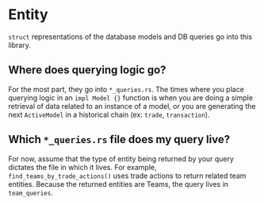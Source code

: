# Entity

`struct` representations of the database models and DB queries go into this library.

## Where does querying logic go?

For the most part, they go into `*_queries.rs`. The times where you place querying logic in an `impl Model {}` function is when you are doing a simple retrieval of data related to an instance of a model, or you are generating the next `ActiveModel` in a historical chain (ex: `trade`, `transaction`).

## Which `*_queries.rs` file does my query live?

For now, assume that the type of entity being returned by your query dictates the file in which it lives. For example, `find_teams_by_trade_actions()` uses trade actions to return related team entities. Because the returned entities are Teams, the query lives in `team_queries`.
